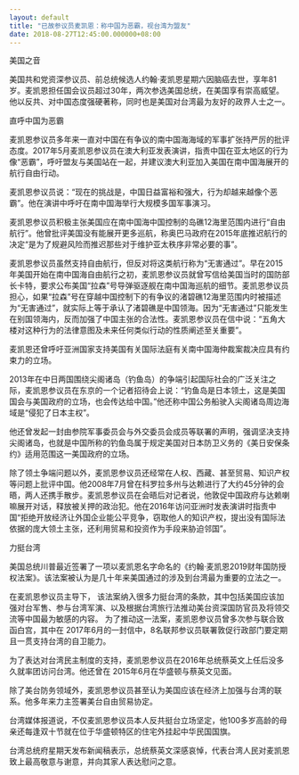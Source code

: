 ```yaml
---
layout: default
title: "已故参议员麦凯恩：称中国为恶霸，视台湾为盟友"
date: 2018-08-27T12:45:00.000000+08:00
---
```


美国之音

美国共和党资深参议员、前总统候选人约翰·麦凯恩星期六因脑癌去世，享年81岁。麦凯恩担任国会议员超过30年，两次参选美国总统，在美国享有崇高威望。他以反共、对中国态度强硬著称，同时也是美国对台湾最为友好的政界人士之一。

直呼中国为恶霸

麦凯恩参议员多年来一直对中国在有争议的南中国海海域的军事扩张持严厉的批评态度。2017年5月麦凯恩参议员在澳大利亚发表演讲，指责中国在亚太地区的行为像“恶霸”，呼吁盟友与美国站在一起，并建议澳大利亚加入美国在南中国海展开的航行自由行动。

麦凯恩参议员说：“现在的挑战是，中国日益富裕和强大，行为却越来越像个恶霸”。他在演讲中呼吁在南中国海举行大规模多国军事演习。

麦凯恩参议员积极主张美国应在南中国海中国控制的岛礁12海里范围内进行“自由航行”。他曾批评美国没有能展开更多巡航，称奥巴马政府在2015年底推迟航行的决定“是为了规避风险而推迟那些对于维护亚太秩序非常必要的事”。

麦凯恩参议员虽然支持自由航行，但反对将这类航行称为“无害通过”。早在2015年美国开始在南中国海自由航行之初，麦凯恩参议员就曾写信给美国当时的国防部长卡特，要求公布美国“拉森”号导弹驱逐舰在南中国海巡航的细节。麦凯恩参议员担心，如果“拉森”号在穿越中国控制下的有争议的渚碧礁12海里范围内时被描述为“无害通过”，就实际上等于承认了渚碧礁是中国领海。因为“无害通过”只能发生在别国领海内，反而加强了中国主张的合法性。麦凯恩参议员在信中说：“五角大楼对这种行为的法律意图及未来任何类似行动的性质阐述至关重要”。

麦凯恩还曾呼吁亚洲国家支持美国有关国际法庭有关南中国海仲裁案裁决应具有约束力的立场。

2013年在中日两国围绕尖阁诸岛（钓鱼岛）的争端引起国际社会的广泛关注之际，麦凯恩参议员在东京的一个记者招待会上说：“钓鱼岛是日本领土，这是美国国会与美国政府的立场，也会传达给中国。”他还称中国公务船驶入尖阁诸岛周边海域是“侵犯了日本主权”。

他还曾发起一封由参院军事委员会与外交委员会成员等联署的声明，强调坚决支持尖阁诸岛，也就是中国所称的钓鱼岛属于规定美国对日本防卫义务的《美日安保条约》适用范围这一美国政府的立场。

除了领土争端问题以外，麦凯恩参议员还经常在人权、西藏、甚至贸易、知识产权等问题上批评中国。他2008年7月曾在科罗拉多州与达赖进行了大约45分钟的会晤，两人还携手散步。麦凯恩参议员在会晤后对记者说，他敦促中国政府与达赖喇嘛展开对话，释放被关押的政治犯。他在2016年访问亚洲时发表演讲时指责中国“拒绝开放经济让外国企业能公平竞争，窃取他人的知识产权，提出没有国际法依据的庞大领土主张，还利用贸易和投资作为手段来胁迫邻国”。

力挺台湾

美国总统川普最近签署了一项以麦凯恩名字命名的《约翰·麦凯恩2019财年国防授权法案》。该法案被认为是几十年来美国通过的涉及到台湾最为重要的立法之一。

在麦凯恩参议员主导下， 该法案纳入很多力挺台湾的条款，其中包括美国应该加强对台军售、参与台湾军演、以及根据台湾旅行法推动美台资深国防官员及将领交流等中国最为敏感的内容。 为了推动这一法案，麦凯恩参议员曾多次参与联合致函白宫，其中在 2017年6月的一封信中，8名联邦参议员联署敦促行政部门要定期且一贯支持台湾的自卫能力。

为了表达对台湾民主制度的支持，麦凯恩参议员在2016年总统蔡英文上任后没多久就率团访问台湾。他还曾在 2015年6月在华盛顿与蔡英文见面。

除了美台防务领域外，麦凯恩参议员甚至认为美国应该在经济上加强与台湾的联系。他多年来力主签署美台自由贸易协定。

台湾媒体报道说，不仅麦凯恩参议员本人反共挺台立场坚定，他100多岁高龄的母亲还每逢双十节就在位于华盛顿特区的住宅外挂起中华民国国旗。

台湾总统府星期天发布新闻稿表示，总统蔡英文深感哀悼，代表台湾人民对麦凯恩致上最高敬意与谢意，并向其家人表达慰问之意。

